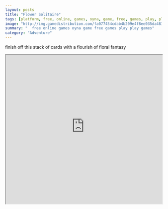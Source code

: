 ```yaml
---
layout: posts
title: "Flower Solitaire"
tags: [platform, free, online, games, oyna, game, free, games, play, play, games]
image: "http://img.gamedistribution.com/fa077454cdab4b209e4f8ee035da481a.jpg"
summary: "  free online games oyna game free games play play games"
category: "Adventure"
---
```


finish off this stack of cards with a flourish of floral fantasy

<iframe width="100%" height="480px;" src="http://flash.gamedistribution.com?game=fa077454cdab4b209e4f8ee035da481a"></iframe>